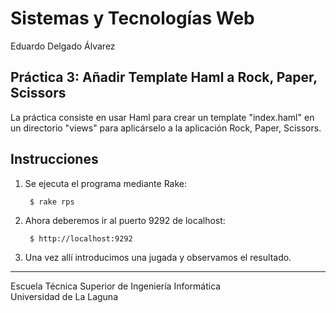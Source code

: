 Sistemas y Tecnologías Web
==========================
Eduardo Delgado Álvarez

Práctica 3: Añadir Template Haml a Rock, Paper, Scissors
-----------------------------------------------------------------------------
La práctica consiste en usar Haml para crear un template "index.haml" en un directorio "views" para aplicárselo a la aplicación Rock, Paper, Scissors.

Instrucciones
-------------
1. Se ejecuta el programa mediante Rake:

        $ rake rps

2. Ahora deberemos ir al puerto 9292 de localhost:

        $ http://localhost:9292

3. Una vez allí introducimos una jugada y observamos el resultado.


---
 
Escuela Técnica Superior de Ingeniería Informática  
Universidad de La Laguna 